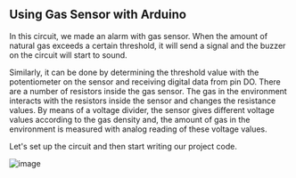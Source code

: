 ## Using Gas Sensor with Arduino

In this circuit, we made an alarm with gas sensor. When the amount of natural gas exceeds a certain threshold, it will send a signal and the buzzer on the circuit will start to sound.

Similarly, it can be done by determining the threshold value with the potentiometer on the sensor and receiving digital data from pin DO.
There are a number of resistors inside the gas sensor. The gas in the environment interacts with the resistors inside the sensor and changes the resistance values. By means of a voltage divider, the sensor gives different voltage values according to the gas density and, the amount of gas in the environment is measured with analog reading of these voltage values.



Let's set up the circuit and then start writing our project code.


![image](https://user-images.githubusercontent.com/111511331/191029573-5cfc9c2e-5952-4217-8196-d7c6080ff05b.png)
